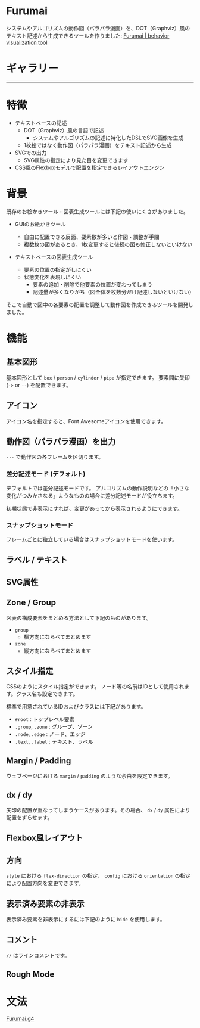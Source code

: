 # Furumai

システムやアルゴリズムの動作図（パラパラ漫画）を、DOT（Graphviz）風のテキスト記述から生成できるツールを作りました:
<a href="https://raiich.github.io/furumai/">Furumai | behavior visualization tool</a>

# ギャラリー

<!-- furumai:generate examples/gallery/native-buffer.furumai -->

---

<!-- furumai:generate examples/gallery/b-tree-like.furumai -->

# 特徴

- テキストベースの記述
    - DOT（Graphviz）風の言語で記述
        - システムやアルゴリズムの記述に特化したDSLでSVG画像を生成
    - 1枚絵ではなく動作図（パラパラ漫画）をテキスト記述から生成
- SVGでの出力
    - SVG属性の指定により見た目を変更できます
- CSS風のFlexboxモデルで配置を指定できるレイアウトエンジン

# 背景

既存のお絵かきツール・図表生成ツールには下記の使いにくさがありました。

- GUIのお絵かきツール
    - 自由に配置できる反面、要素数が多いと作図・調整が手間
    - 複数枚の図があるとき、1枚変更すると後続の図も修正しないといけない

- テキストベースの図表生成ツール
    - 要素の位置の指定がしにくい
    - 状態変化を表現しにくい
        - 要素の追加・削除で他要素の位置が変わってしまう
        - 記述量が多くなりがち（図全体を枚数分だけ記述しないといけない）

そこで自動で図中の各要素の配置を調整して動作図を作成できるツールを開発しました。

# 機能

## 基本図形

基本図形として `box` / `person` / `cylinder` / `pipe` が指定できます。
要素間に矢印 (`->` or `--`) を配置できます。

<!-- furumai:describe examples/docs/basic-shapes.furumai -->

## アイコン

アイコン名を指定すると、Font Awesomeアイコンを使用できます。

<!-- furumai:describe examples/docs/icon.furumai -->

## 動作図（パラパラ漫画）を出力

`---` で動作図の各フレームを区切ります。

### 差分記述モード (デフォルト)

デフォルトでは差分記述モードです。
アルゴリズムの動作説明などの「小さな変化がつみかさなる」ようなものの場合に差分記述モードが役立ちます。

<!-- furumai:describe examples/docs/simple-animation-diff.furumai -->

初期状態で非表示にすれば、変更があってから表示されるようにできます。

<!-- furumai:describe examples/docs/diff-mode-box.furumai -->

### スナップショットモード

フレームごとに独立している場合はスナップショットモードを使います。

<!-- furumai:describe examples/docs/simple-animation-snapshot.furumai -->

## ラベル / テキスト

<!-- furumai:describe examples/docs/label-text.furumai -->

## SVG属性

<!-- furumai:describe examples/docs/svg-attributes.furumai -->

## Zone / Group

図表の構成要素をまとめる方法として下記のものがあります。

- `group`
    - 横方向にならべてまとめます
- `zone`
    - 縦方向にならべてまとめます

<!-- furumai:describe examples/docs/group-zone.furumai -->

## スタイル指定

CSSのようにスタイル指定ができます。
ノード等の名前はIDとして使用されます。クラス名も設定できます。

標準で用意されているIDおよびクラスには下記があります。

- `#root` : トップレベル要素
- `.group`, `.zone` : グループ、ゾーン
- `.node`, `.edge` : ノード、エッジ
- `.text`, `.label` : テキスト、ラベル

<!-- furumai:describe examples/docs/css.furumai -->

## Margin / Padding

ウェブページにおける `margin` / `padding` のような余白を設定できます。

<!-- furumai:describe examples/docs/margin-padding.furumai -->

## dx / dy

矢印の配置が重なってしまうケースがあります。その場合、 `dx` / `dy` 属性により配置をずらせます。

<!-- furumai:describe examples/docs/dx-dy.furumai -->

## Flexbox風レイアウト

<!-- furumai:describe examples/docs/justify-content.furumai -->

## 方向

`style` における `flex-direction` の指定、 `config` における `orientation` の指定により配置方向を変更できます。

<!-- furumai:describe examples/docs/direction.furumai -->

<!-- furumai:describe examples/docs/orientation.furumai -->

## 表示済み要素の非表示

表示済み要素を非表示にするには下記のように `hide` を使用します。

<!-- furumai:describe examples/docs/hide.furumai -->

## コメント

`//` はラインコメントです。

## Rough Mode

<!-- furumai:describe examples/docs/rough.furumai -->

# 文法

[Furumai.g4](Furumai.g4)

<Footer></Footer>
